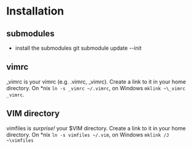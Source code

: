 Installation
============

submodules
----------
* install the submodules
	git submodule update --init

vimrc
-----
_vimrc is your vimrc (e.g. .vimrc, _vimrc). Create a link to it in your home directory. On *nix `ln -s _vimrc ~/.vimrc`, on Windows `mklink ~\_vimrc _vimrc`.

VIM directory
-------------
vimfiles is *surprise!* your $VIM directory. Create a link to it in your home directory. On *nix `ln -s vimfiles ~/.vim`, on Windows `mklink /J ~\vimfiles`
